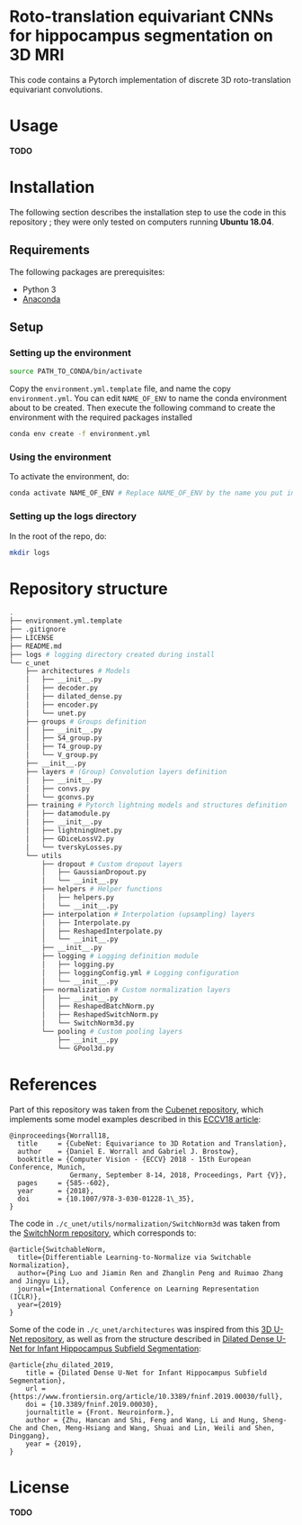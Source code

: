 # Roto-translation equivariant CNNs for hippocampus segmentation on 3D MRI

This code contains a Pytorch implementation of discrete 3D roto-translation equivariant convolutions.

# Usage

**TODO**

# Installation

The following section describes the installation step to use the code in this repository ; they were only tested on computers running **Ubuntu 18.04**.

## Requirements

The following packages are prerequisites:
- Python 3
- [Anaconda](https://docs.conda.io/projects/conda/en/latest/user-guide/install/linux.html)

## Setup

### Setting up the environment

```sh
source PATH_TO_CONDA/bin/activate
```

Copy the `environment.yml.template` file, and name the copy `environment.yml`. You can edit `NAME_OF_ENV` to name the conda environment about to be created. Then execute the following command to create the environment with the required packages installed

```sh
conda env create -f environment.yml
```

### Using the environment

To activate the environment, do:

```sh
conda activate NAME_OF_ENV # Replace NAME_OF_ENV by the name you put in environment.yml
```

### Setting up the logs directory

In the root of the repo, do:

```sh
mkdir logs
```

# Repository structure

```sh
.
├── environment.yml.template
├── .gitignore
├── LICENSE
├── README.md
├── logs # logging directory created during install
└── c_unet
    ├── architectures # Models
    │   ├── __init__.py
    │   ├── decoder.py
    │   ├── dilated_dense.py
    │   ├── encoder.py
    │   └── unet.py
    ├── groups # Groups definition
    │   ├── __init__.py
    │   ├── S4_group.py
    │   ├── T4_group.py
    │   └── V_group.py
    ├── __init__.py
    ├── layers # (Group) Convolution layers definition
    │   ├── __init__.py
    │   ├── convs.py
    │   └── gconvs.py
    ├── training # Pytorch lightning models and structures definition
    │   ├── datamodule.py
    │   ├── __init__.py
    │   ├── lightningUnet.py
    │   ├── GDiceLossV2.py
    │   └── tverskyLosses.py
    └── utils
        ├── dropout # Custom dropout layers
        │   ├── GaussianDropout.py
        │   └── __init__.py
        ├── helpers # Helper functions
        │   ├── helpers.py
        │   └── __init__.py
        ├── interpolation # Interpolation (upsampling) layers
        │   ├── Interpolate.py
        │   ├── ReshapedInterpolate.py
        │   └── __init__.py
        ├── __init__.py
        ├── logging # Logging definition module
        │   ├── logging.py
        │   ├── loggingConfig.yml # Logging configuration
        │   └── __init__.py
        ├── normalization # Custom normalization layers
        │   ├── __init__.py
        │   ├── ReshapedBatchNorm.py
        │   ├── ReshapedSwitchNorm.py
        │   └── SwitchNorm3d.py
        └── pooling # Custom pooling layers
            ├── __init__.py
            └── GPool3d.py
```


# References

Part of this repository was taken from the [Cubenet repository](https://github.com/danielewworrall/cubenet), which implements some model examples described in this [ECCV18 article](https://arxiv.org/abs/1804.04458):

```
@inproceedings{Worrall18,
  title     = {CubeNet: Equivariance to 3D Rotation and Translation},
  author    = {Daniel E. Worrall and Gabriel J. Brostow},
  booktitle = {Computer Vision - {ECCV} 2018 - 15th European Conference, Munich,
               Germany, September 8-14, 2018, Proceedings, Part {V}},
  pages     = {585--602},
  year      = {2018},
  doi       = {10.1007/978-3-030-01228-1\_35},
}
```

The code in `./c_unet/utils/normalization/SwitchNorm3d` was taken from the [SwitchNorm repository](https://github.com/switchablenorms/Switchable-Normalization/blob/master/devkit/ops/switchable_norm.py), which corresponds to:

```
@article{SwitchableNorm,
  title={Differentiable Learning-to-Normalize via Switchable Normalization},
  author={Ping Luo and Jiamin Ren and Zhanglin Peng and Ruimao Zhang and Jingyu Li},
  journal={International Conference on Learning Representation (ICLR)},
  year={2019}
}
```

Some of the code in `./c_unet/architectures` was inspired from this [3D U-Net repository](https://github.com/JielongZ/3D-UNet-PyTorch-Implementation), as well as from the structure described in [Dilated Dense U-Net for Infant Hippocampus Subfield Segmentation](https://www.frontiersin.org/articles/10.3389/fninf.2019.00030/full):

```
@article{zhu_dilated_2019,
	title = {Dilated Dense U-Net for Infant Hippocampus Subfield Segmentation},
	url = {https://www.frontiersin.org/article/10.3389/fninf.2019.00030/full},
	doi = {10.3389/fninf.2019.00030},
	journaltitle = {Front. Neuroinform.},
	author = {Zhu, Hancan and Shi, Feng and Wang, Li and Hung, Sheng-Che and Chen, Meng-Hsiang and Wang, Shuai and Lin, Weili and Shen, Dinggang},
	year = {2019},
}
```

# License

**TODO**
